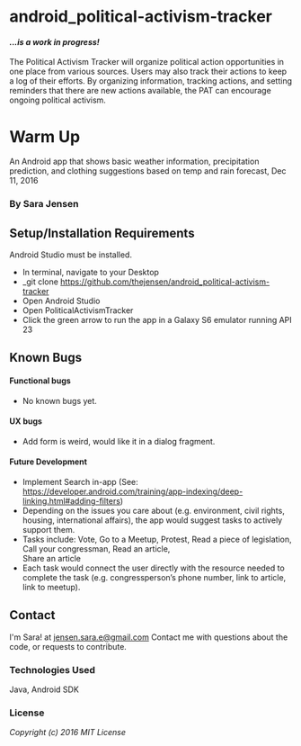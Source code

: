 # android_political-activism-tracker

#### _...is a work in progress!_
The Political Activism Tracker will organize political action opportunities in one place from various sources. Users may also track their actions to keep a log of their efforts.  By organizing information, tracking actions, and setting reminders that there are new actions available, the PAT can encourage ongoing political activism.

# Warm Up
An Android app that shows basic weather information, precipitation prediction, and clothing suggestions based on temp and rain forecast, Dec 11, 2016

### By Sara Jensen

## Setup/Installation Requirements

Android Studio must be installed.

* In terminal, navigate to your Desktop
* _git clone https://github.com/thejensen/android_political-activism-tracker
* Open Android Studio
* Open PoliticalActivismTracker 
* Click the green arrow to run the app in a Galaxy S6 emulator running API 23

## Known Bugs

#### Functional bugs

* No known bugs yet.

#### UX bugs

* Add form is weird, would like it in a dialog fragment.

#### Future Development

* Implement Search in-app (See: https://developer.android.com/training/app-indexing/deep-linking.html#adding-filters)
* Depending on the issues you care about (e.g. environment, civil rights, housing, international affairs), the app would suggest tasks to actively support them.
* Tasks include: 
Vote, 
Go to a Meetup, 
Protest, 
Read a piece of legislation, 
Call your congressman, 
Read an article,  
Share an article
* Each task would connect the user directly with the resource needed to complete the task (e.g. congressperson’s phone number, link to article, link to meetup).

## Contact

I'm Sara! at jensen.sara.e@gmail.com 
Contact me with questions about the code, or requests to contribute.

### Technologies Used

Java, Android SDK

### License

_Copyright (c) 2016 MIT License_
